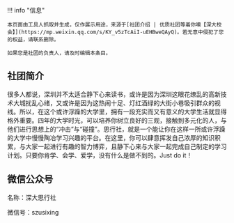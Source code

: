 !!! info "信息"

    本页面由工具人抓取并生成，仅作展示用途，来源于[社团介绍 | 优质社团等着你噢【深大校会】](https://mp.weixin.qq.com/s/KY_v5zTcAiI-uEHBweQAyQ)。若无意中侵犯了您的权益，请联系删除。
    
    如果您是社团的负责人，请及时编辑本条目。
    
## 社团简介
很多人都说，深圳并不太适合静下心来读书，或许是因为深圳这眼花缭乱的高新技术大城扰乱心绪，又或许是因为这热闹十足、灯红酒绿的大街小巷吸引群众的视线。所以，在这个或许浮躁的大学里，拥有一段充实而又有意义的大学生活就显得格外重要。四年的大学时光，可以培养你树立良好的三观，接触到多元化的人，与他们进行思想上的“冲击”与“碰撞”。思行社，就是一个能让你在这样一所或许浮躁的大学中慢慢陶冶学习兴趣的平台。在这里，你可以肆意挥发自己浓厚的知识积累，与大家一起进行有趣的智力博弈，且静下心来与大家一起完成自己制定的学习计划。只要你肯学、会学、爱学，没有什么是做不到的。Just do it！

## 微信公众号
名称：深大思行社

微信号：szusixing
